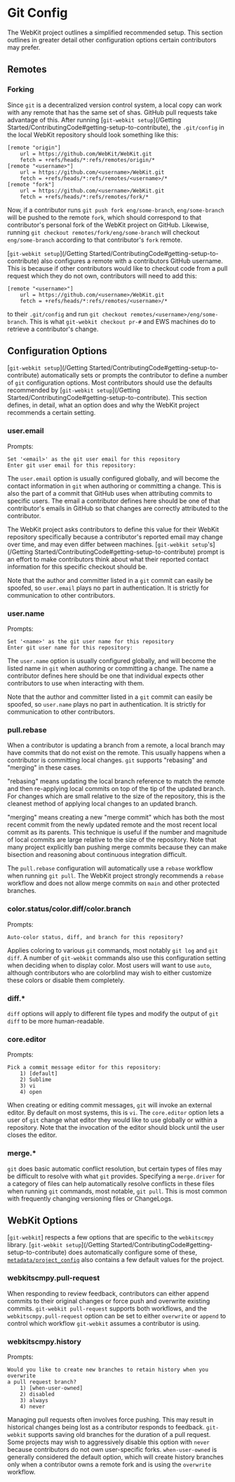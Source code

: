 # Git Config

The WebKit project outlines a simplified recommended setup. This section outlines in greater detail other configuration options certain contributors may prefer.

## Remotes

### Forking

Since `git` is a decentralized version control system, a local copy can work with any remote that has the same set of shas. GitHub pull requests take advantage of this. After running [`git-webkit setup`](/Getting Started/ContributingCode#getting-setup-to-contribute), the `.git/config` in the local WebKit repository should look something like this:

```
[remote "origin"]
    url = https://github.com/WebKit/WebKit.git
    fetch = +refs/heads/*:refs/remotes/origin/*
[remote "<username>"]
    url = https://github.com/<username>/WebKit.git
    fetch = +refs/heads/*:refs/remotes/<username>/*
[remote "fork"]
    url = https://github.com/<username>/WebKit.git
    fetch = +refs/heads/*:refs/remotes/fork/*
```

Now, if a contributor runs `git push fork eng/some-branch`, `eng/some-branch` will be pushed to the remote `fork`, which should correspond to that contributor's personal fork of the WebKit project on GitHub. Likewise, running `git checkout remotes/fork/eng/some-branch` will checkout `eng/some-branch` according to that contributor's `fork` remote.

[`git-webkit setup`](/Getting Started/ContributingCode#getting-setup-to-contribute) also configures a remote with a contributors GitHub username. This is because if other contributors would like to checkout code from a pull request which they do not own, contributors will need to add this:

```
[remote "<username>"]
    url = https://github.com/<username>/WebKit.git
    fetch = +refs/heads/*:refs/remotes/<username>/*
```

to their `.git/config` and run `git checkout remotes/<username>/eng/some-branch`. This is what `git-webkit checkout pr-#` and EWS machines do to retrieve a contributor's change.

## Configuration Options

[`git-webkit setup`](/Getting Started/ContributingCode#getting-setup-to-contribute) automatically sets or prompts the contributor to define a number of `git` configuration options. Most contributors  should use the defaults recommended by [`git-webkit setup`](/Getting Started/ContributingCode#getting-setup-to-contribute). This section defines, in detail, what an option does and why the WebKit project recommends a certain setting.

### user.email

Prompts:
```
Set '<email>' as the git user email for this repository
Enter git user email for this repository: 
```

The `user.email` option is usually configured globally, and will become the contact information in `git` when authoring or committing a change. This is also the part of a commit that GitHub uses when attributing commits to specific users. The email a contributor defines here should be one of that contributor's emails in GitHub so that changes are correctly attributed to the contributor.

The WebKit project asks contributors to define this value for their WebKit repository specifically because a contributor's reported email may change over time, and may even differ between machines. [`git-webkit setup`'s](/Getting Started/ContributingCode#getting-setup-to-contribute) prompt is an effort to make contributors think about what their reported contact information for this specific checkout should be.

Note that the author and committer listed in a `git` commit can easily be spoofed, so `user.email` plays no part in authentication. It is strictly for communication to other contributors.

### user.name

Prompts:
```
Set '<name>' as the git user name for this repository
Enter git user name for this repository: 
```

The `user.name` option is usually configured globally, and will become the listed name in `git` when authoring or committing a change. The name a contributor defines here should be one that individual expects other contributors to use when interacting with them.

Note that the author and committer listed in a `git` commit can easily be spoofed, so `user.name` plays no part in authentication. It is strictly for communication to other contributors.

### pull.rebase

When a contributor is updating a branch from a remote, a local branch may have commits that do not exist on the remote. This usually happens when a contributor is committing local changes. `git` supports "rebasing" and "merging" in these cases.

"rebasing" means updating the local branch reference to match the remote and then re-applying local commits on top of the tip of the updated branch. For changes which are small relative to the size of the repository, this is the cleanest method of applying local changes to an updated branch.

"merging" means creating a new "merge commit" which has both the most recent commit from the newly updated remote and the most recent local commit as its parents. This technique is useful if the number and magnitude of local commits are large relative to the size of the repository. Note that many project explicitly ban pushing merge commits because they can make bisection and reasoning about continuous integration difficult.

The `pull.rebase` configuration will automatically use a `rebase` workflow when running `git pull`. The WebKit project strongly recommends a `rebase` workflow and does not allow merge commits on `main` and other protected branches.

### color.status/color.diff/color.branch

Prompts:
```
Auto-color status, diff, and branch for this repository?
```

Applies coloring to various `git` commands, most notably `git log` and `git diff`. A number of `git-webkit` commands also use this configuration setting when deciding when to display color. Most users will want to use `auto`, although contributors who are colorblind may wish to either customize these colors or disable them completely.

### diff.*

`diff` options will apply to different file types and modify the output of `git diff` to be more human-readable.

### core.editor

Prompts:
```
Pick a commit message editor for this repository:
    1) [default]
    2) Sublime
    3) vi
    4) open
```

When creating or editing commit messages, `git` will invoke an external editor. By default on most systems, this is `vi`. The `core.editor` option lets a user of `git` change what editor they would like to use globally or within a repository. Note that the invocation of the editor should block until the user closes the editor.

### merge.*

`git` does basic automatic conflict resolution, but certain types of files may be difficult to resolve with what `git` provides. Specifying a `merge.driver` for a category of files can help automatically resolve conflicts in these files when running `git` commands, most notable, `git pull`. This is most common with frequently changing versioning files or ChangeLogs.

## WebKit Options

[`git-webkit`] respects a few options that are specific to the `webkitscmpy` library. [`git-webkit setup`](/Getting Started/ContributingCode#getting-setup-to-contribute) does automatically configure some of these, [`metadata/project_config`](/WebKit/WebKit/blob/main/metadata/project_config) also contains a few default values for the project.

### webkitscmpy.pull-request

When responding to review feedback, contributors can either append commits to their original changes or force push and overwrite existing commits. `git-webkit pull-request` supports both workflows, and the `webkitscmpy.pull-request` option can be set to either `overwrite` or `append` to control which workflow `git-webkit` assumes a contributor is using.

### webkitscmpy.history

Prompts:
```
Would you like to create new branches to retain history when you overwrite
a pull request branch?
    1) [when-user-owned]
    2) disabled
    3) always
    4) never
```

Managing pull requests often involves force pushing. This may result in historical changes being lost as a contributor responds to feedback. `git-webkit` supports saving old branches for the duration of a pull request. Some projects may wish to aggressively disable this option with `never` because contributors do not own user-specific forks. `when-user-owned` is generally considered the default option, which will create history branches only when a contributor owns a remote fork and is using the `overwrite` workflow.

